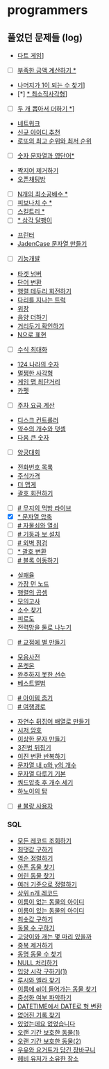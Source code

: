 # programmers

## 풀었던 문제들 (log)

- [다트 게임](./log/17682.md)]
- [ ] [부족한 금액 계산하기 \*](./log/82612.md)
- [나머지가 1이 되는 수 찾기](./log/87389.md)]
- [*] [\* 최소직사각형](./log/86491.md)]
- [ ] [두 개 뽑아서 더하기 \*](./log/68644.md)]
- [네트워크](./log/43162.md)
- [신규 아이디 추천](./log/72410.md)
- [로또의 최고 순위와 최저 순위](./log/77484.md)
- [ ] [숫자 문자열과 영단어\*](./log/81301.md)
- [짝지어 제거하기](./log/12973.md)
- [오픈채팅방](./log/42888.md)
- [ ] [N개의 최소공배수 \*](./log/12953.md)
- [ ] [피보나치 수 \*](./log/12945.md)
- [ ] [스킬트리 \*](./log/49993.md)
- [ ] [\* 삼각 달팽이](./log/68645.md)
- [프린터](./log/42587.md)
- [JadenCase 문자열 만들기](./log/12951.md)
- [ ] [기능개발](./log/42586.md)
- [타겟 넘버](./log/43165.md)
- [단어 변환](./log/43163.md)
- [행렬 테두리 회전하기](./log/77485.md)
- [다리를 지나는 트럭](./log/42583.md)
- [위장](./log/42578.md)
- [음양 더하기](./log/76501.md)
- [거리두기 확인하기](./log/81302.md)
- [N으로 표현](./log/42895.md)
- [ ] [수식 최대화](./log/67257.md)
- [124 나라의 숫자](./log/12899.md)
- [멀쩡한 사각형](./log/62048.md)
- [게임 맵 최단거리](./log/1844.md)
- [카펫](./log/42842.md)
- [ ] [주차 요금 계산](./log/92341.md)
- [디스크 컨트롤러](./log/42627.md)
- [약수의 개수와 덧셈](./log/77884.md)
- [다음 큰 숫자](./log/12911.md)
- [ ] [양궁대회](./log/92342.md)
- [전화번호 목록](./log/42577.md)
- [주식가격](./log/42584.md)
- [더 맵게](./log/42626.md)
- [괄호 회전하기](./log/76502.md)
- [ ] [\# 무지의 먹방 라이브](./log/42891.md)
- [x] [\* 문자열 압축](./log/60057.md)
- [ ] [\# 자물쇠와 열쇠](./log/60059.md)
- [ ] [\# 기둥과 보 설치](./log/60061.md)
- [ ] [\# 외벽 점검](./log/60062.md)
- [ ] [\* 괄호 변환](./log/60058.md)
- [ ] [\# 블록 이동하기](./log/60063.md)
- [실패율](./log/42889.md)
- [가장 먼 노드](./log/49189.md)
- [행렬의 곱셈](./log/12949.md)
- [모의고사](./log/42840.md)
- [소수 찾기](./log/42839.md)
- [피로도](./log/87946.md)
- [전력망을 둘로 나누기](./log/86971.md)
- [ ] [\# 교점에 별 만들기](./log/87377.md)
- [모음사전](./log/84512.md)
- [폰켓몬](./1845.md)
- [완주하지 못한 선수](./log/42576.md)
- [베스트앨범](./log/42579.md)
- [ ] [\# 아이템 줍기](./log/87694.md)
- [ ] [\# 여행경로](./log/43164.md)
- [자연수 뒤집어 배열로 만들기](./log/12932.md)
- [시저 암호](./log/12926.md)
- [이상한 문자 만들기](./log/12930.md)
- [3진법 뒤집기](./log/68935.md)
- [이진 변환 반복하기](./log/70129.md)
- [문자열 내 p와 y의 개수](./log/12916.md)
- [문자열 다루기 기본](./log/12918.md)
- [쿼드압축 후 개수 세기](./log/68936.md)
- [하노이의 탑](./log/12946.md)
- [ ] [\# 불량 사용자](./log/64064.md)

### SQL

- [모든 레코드 조회하기](./log/59034.md)
- [최댓값 구하기](./log/59415.md)
- [역순 정렬하기](./log/59035.md)
- [아픈 동물 찾기](./log/59036.md)
- [어린 동물 찾기](./log/59037.md)
- [여러 기준으로 정렬하기](./log/59404.md)
- [상위 n개 레코드](./log/59405.md)
- [이름이 없는 동물의 아이디](./log/59039.md)
- [이름이 있는 동물의 아이디](./log/59407.md)
- [최솟값 구하기](./log/59038.md)
- [동물 수 구하기](./log/59406.md)
- [고양이와 개는 몇 마리 있을까](./log/59040.md)
- [중복 제거하기](./log/59408.md)
- [동명 동물 수 찾기](./log/59041.md)
- [NULL 처리하기](./log/59410.md)
- [입양 시각 구하기(1)](./log/59412.md)
- [루시와 엘라 찾기](./log/59046.md)
- [이름에 el이 들어가는 동물 찾기](./log/59047.md)
- [중성화 여부 파악하기](./log/59409.md)
- [DATETIME에서 DATE로 형 변환](./log/59414.md)
- [없어진 기록 찾기](./log/59042.md)
- [있었는데요 없었습니다](./log/59043.md)
- [오랜 기간 보호한 동물(1)](./log/59044.md)
- [오랜 기간 보호한 동물(2)](./log/59411.md)
- [우유와 요거트가 담긴 장바구니](./log/62284.md)
- [헤비 유저가 소유한 장소](./log/77487.md)

